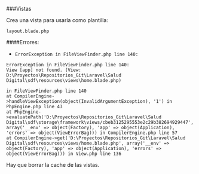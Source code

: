 ###Vistas 

Crea una vista para usarla como plantilla:

`layout.blade.php`




####Errores:

- `ErrorException in FileViewFinder.php line 140:`

 ```
ErrorException in FileViewFinder.php line 140:
View [app] not found. (View: D:\Proyectos\Repositorios_Git\Laravel\Salud Digital\sdf\resources\views\home.blade.php)

in FileViewFinder.php line 140
at CompilerEngine->handleViewException(object(InvalidArgumentException), '1') in PhpEngine.php line 43
at PhpEngine->evaluatePath('D:\Proyectos\Repositorios_Git\Laravel\Salud Digital\sdf\storage\framework\views/cbeb3125295553e2c29b382694929447', array('__env' => object(Factory), 'app' => object(Application), 'errors' => object(ViewErrorBag))) in CompilerEngine.php line 57
at CompilerEngine->get('D:\Proyectos\Repositorios_Git\Laravel\Salud Digital\sdf\resources\views/home.blade.php', array('__env' => object(Factory), 'app' => object(Application), 'errors' => object(ViewErrorBag))) in View.php line 136
```

Hay que borrar la cache de las vistas.